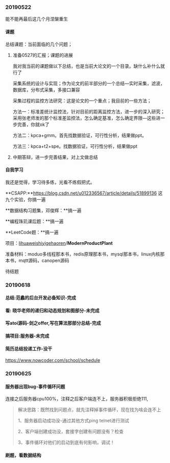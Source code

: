 ### 20190522

能不能再最后这几个月涅槃重生

#### 课题

总结课题：当前面临的几个问题；

1. 准备0527的汇报；课题的进展

   我对我当前的课题做以下总结，也是当前大论文的一个目录。缺什么补什么就行了

   采集系统的设计与实现；作为论文的前半部分的一个总结—实时采集，滤波，数据库，分布式采集，多接口兼容

   采集过程的监控方法研究：这是论文的一个重点；我目前的一些方法；

   方法一：标准差统计监控法，针对目前的距离监控方法，进一步的深入研究；采用张老师发的那个标准差监控法，怎么确定基准，怎么确定界限—这些进一步完善，你就ok了

   方法二：kpca+gmm。首先找数据验证，可行性分析，结果做ppt。

   方法三：kpca+t2+spe。找数据验证，可行性分析，结果做ppt

2. 中期答辩，进一步完善结果，对上文做总结

#### 自我学习

我还是觉得，学习待多练，光看不练假把式。

**CSAPP:**https://blog.csdn.net/u012336567/article/details/51899136 这九个实验，你搞一遍

**数据结构习题集，邓俊辉：**搞一遍

**编程珠玑课后题：**搞一遍

**LeetCode题：**搞一遍

项目：[lihuaweishiyigehaoren](https://github.com/lihuaweishiyigehaoren)/**ModernProductPlant**

准备材料：moduo多线程那本书，redis原理那本书，mysql那本书，linux内核那本书，mqtt源码，canopen源码

待结题



### 20190618

#### 总结:范蠡的后台开发必备知识-完成

#### 看: 晓华老师的递归和动态规划和图部分-未完成

#### 写atoi源码-剑之offer,写在算法那部分总结-完成

#### 搞项目:服务器-未完成

#### 简历总结投递工作-没干
https://www.nowcoder.com/school/schedule



### 20190625

#### 服务器出现bug-事件循环问题

连接之后服务器cpu100%，注释之后客户端连不上，服务器积极拒绝111,

>解决思路：既然找到问题点，就先注释掉事件循环，现在找为啥会连不上
>
>1、服务器启动成功没-通过其他方式ping telnet进行测试
>
>2、客户端创建成功没，套接字创建有问题没有？检查
>
>3、事件循环对他们的启动到底有何影响，调试！

#### 刷题，看数据结构